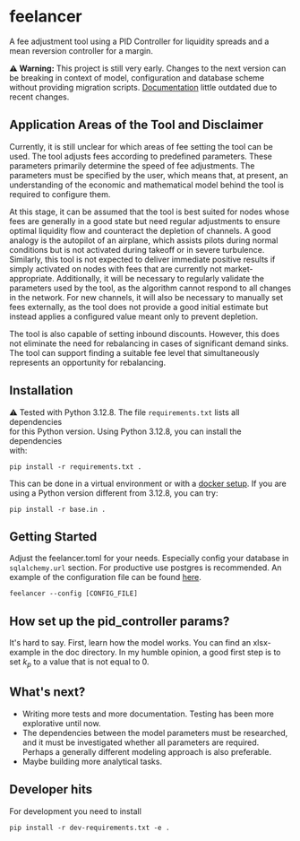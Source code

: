 # feelancer

A fee adjustment tool using a PID Controller for liquidity spreads and a mean
reversion controller for a margin. 

**⚠️ Warning:** This project is still very early. Changes to the next version can
be breaking in context of model, configuration and database scheme without providing
migration scripts. [Documentation](docs/math.md) little outdated due to recent
changes.

## Application Areas of the Tool and Disclaimer

Currently, it is still unclear for which areas of fee setting the tool can
be used. The tool adjusts fees according to predefined parameters. These
parameters primarily determine the speed of fee adjustments. The parameters
must be specified by the user, which means that, at present, an understanding
of the economic and mathematical model behind the tool is required to
configure them.

At this stage, it can be assumed that the tool is best suited for nodes
whose fees are generally in a good state but need regular adjustments to
ensure optimal liquidity flow and counteract the depletion of channels. A
good analogy is the autopilot of an airplane, which assists pilots during
normal conditions but is not activated during takeoff or in severe turbulence.
Similarly, this tool is not expected to deliver immediate positive results
if simply activated on nodes with fees that are currently not market-
appropriate. Additionally, it will be necessary to regularly validate the
parameters used by the tool, as the algorithm cannot respond to all changes
in the network. For new channels, it will also be necessary to manually set
fees externally, as the tool does not provide a good initial estimate but
instead applies a configured value meant only to prevent depletion.

The tool is also capable of setting inbound discounts. However, this does
not eliminate the need for rebalancing in cases of significant demand sinks.
The tool can support finding a suitable fee level that simultaneously
represents an opportunity for rebalancing.

## Installation

⚠️ Tested with Python 3.12.8. The file `requirements.txt` lists all dependencies  
for this Python version. Using Python 3.12.8, you can install the dependencies  
with:

```
pip install -r requirements.txt .
```

This can be done in a virtual environment or with a [docker setup](docker_demo).
If you are using a Python version different from 3.12.8, you can try:

```
pip install -r base.in .
```

## Getting Started

Adjust the feelancer.toml for your needs. Especially config your database in
`sqlalchemy.url` section. For productive use postgres is recommended. 
An example of the configuration file can be found [here](docker_demo/app/feelancer.toml).


```
feelancer --config [CONFIG_FILE]
```

## How set up the pid_controller params?

It's hard to say. First, learn how the model works. You can find an xlsx-example
in the doc directory. In my humble opinion, a good first step is to set $k_p$ to
a value that is not equal to 0.

## What's next?
- Writing more tests and more documentation. Testing has been more explorative
until now.
- The dependencies between the model parameters must be researched, and it must
be investigated whether all parameters are required. Perhaps a generally 
different modeling approach is also preferable.
- Maybe building more analytical tasks.

## Developer hits

For development you need to install

```
pip install -r dev-requirements.txt -e .
```
